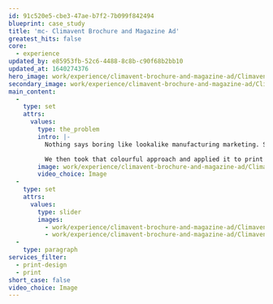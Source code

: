 ```yaml
---
id: 91c520e5-cbe3-47ae-b7f2-7b099f842494
blueprint: case_study
title: 'mc- Climavent Brochure and Magazine Ad'
greatest_hits: false
core:
  - experience
updated_by: e85953fb-52c6-4488-8c8b-c90f68b2bb10
updated_at: 1640274376
hero_image: work/experience/climavent-brochure-and-magazine-ad/Climavent-23-Experience-Full-Image-1360x768.5.jpg
secondary_image: work/experience/climavent-brochure-and-magazine-ad/Climavent-23-Experience-Secondary-Image-896x597.jpg
main_content:
  -
    type: set
    attrs:
      values:
        type: the_problem
        intro: |-
          Nothing says boring like lookalike manufacturing marketing. So when Climavent came to us for help with their marketing and sales materials, we gave the norm a big fat swerve. We revamped the Climavent brand with vibrant colour and expression, lifting them right out of the sea of sameness. 

          We then took that colourful approach and applied it to print ads, websites and brochures. Now their marketing stands out a million miles from all the other brands in their market. 
        image: work/experience/climavent-brochure-and-magazine-ad/Climavent-23-Experience-Large-927x522.jpg
        video_choice: Image
  -
    type: set
    attrs:
      values:
        type: slider
        images:
          - work/experience/climavent-brochure-and-magazine-ad/Climavent-23-Experience-Small-740x416.25-1.jpg
          - work/experience/climavent-brochure-and-magazine-ad/Climavent-23-Experience-Small-740x416.25-2.jpg
  -
    type: paragraph
services_filter:
  - print-design
  - print
short_case: false
video_choice: Image
---
```


